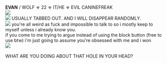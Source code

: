 **EVAN** / WOLF ☣ 22 ☣  IT/HE ☣ EVIL CANINEFREAK <br/>
<img src="https://gifcity.carrd.co/assets/images/gallery39/59e6c9a7.gif?v=47652796">
<br/>
<img src="https://i.imgur.com/ovaff5r.gif"> USUALLY TABBED OUT. AND I WILL DISAPPEAR RANDOMLY.
<br/>
<img src="https://i.imgur.com/kqNZIYF.gif"> you're all weird as fuck and impossible to talk to so i mostly keep to myself unless i already know you.
<br/> 
if you come to me trying to argue instead of using the block button (free to use btw) i'm just going to assume you're obsessed with me and i won
<br/>
<img src="https://gifcity.carrd.co/assets/images/gallery39/59e6c9a7.gif?v=47652796">
<br/>
<br/>
WHAT ARE YOU DOING ABOUT THAT HOLE IN YOUR HEAD? <br/>
 
